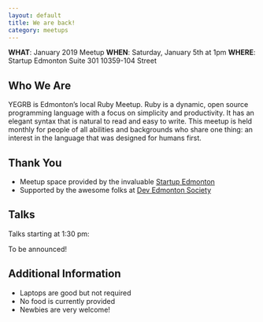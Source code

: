 ```yaml
---
layout: default
title: We are back!
category: meetups
---
```


**WHAT**: January 2019 Meetup
**WHEN**: Saturday, January 5th at 1pm
**WHERE**: Startup Edmonton Suite 301 10359-104 Street

## Who We Are

YEGRB is Edmonton’s local Ruby Meetup. Ruby is a dynamic, open source programming language with a focus on simplicity and productivity. It has an elegant syntax that is natural to read and easy to write. This meetup is held monthly for people of all abilities and backgrounds who share one thing: an interest in the language that was designed for humans first.

## Thank You

- Meetup space provided by the invaluable [Startup Edmonton](http://www.startupedmonton.com/)
- Supported by the awesome folks at [Dev Edmonton Society](https://devedmonton.com/)

## Talks

Talks starting at 1:30 pm:

To be announced!

## Additional Information

- Laptops are good but not required
- No food is currently provided
- Newbies are very welcome!